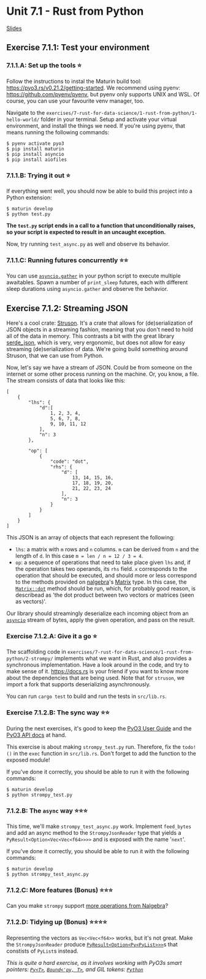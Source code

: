 # Unit 7.1 - Rust from Python

<a href="/slides/7_1-rust-from-python/" target="_blank">Slides</a>

## Exercise 7.1.1: Test your environment

### 7.1.1.A: Set up the tools ⭐

Follow the instructions to instal the Maturin build tool: <https://pyo3.rs/v0.21.2/getting-started>. We recommend using pyenv:
<https://github.com/pyenv/pyenv>, but pyenv only supports UNIX and WSL. Of course, you can use your favourite venv manager, too.

Navigate to the `exercises/7-rust-for-data-science/1-rust-from-python/1-hello-world/` folder in your terminal. Setup and activate your virtual environment, and install the things we need. If you're using pyenv, that means running the following commands:

```shell
$ pyenv activate pyo3
$ pip install maturin
$ pip install asyncio
$ pip install aiofiles
```

### 7.1.1.B: Trying it out ⭐

If everything went well, you should now be able to build this project into a Python extension:

```shell
$ maturin develop
$ python test.py
```

**The `test.py` script ends in a call to a function that unconditionally raises, so your script is expected to result in an uncaught exception.**

Now, try running `test_async.py` as well and observe its behavior.

### 7.1.1.C: Running futures concurrently ⭐⭐
You can use [`asyncio.gather`](https://docs.python.org/3/library/asyncio-task.html#asyncio.gather) in your python script to execute multiple awaitables. Spawn a number of `print_sleep` futures, each with different sleep durations using `asyncio.gather` and observe the behavior.

## Exercise 7.1.2: Streaming JSON
Here's a cool crate: [Struson](https://github.com/marcono1234/struson). It's a crate that allows for (de)serialization of JSON objects in a streaming fashion, meaning that you don't need to hold all of the data in memory. This contrasts a bit with the great library [serde_json](https://github.com/serde-rs/json), which is very, very ergonomic, but does not allow for easy streaming (de)serialization of data. We're going build something around Struson, that we can use from Python.

Now, let's say we have a stream of JSON. Could be from someone on the internet or some other process running on the machine. Or, you know, a file. The stream consists of data that looks like this:

```json=
[
    {
        "lhs": {
            "d":[
                1, 2, 3, 4,
                5, 6, 7, 8,
                9, 10, 11, 12
            ],
            "n": 3
        },
        
        "op": [
            {
                "code": "dot",
                "rhs": {
                    "d": [
                        13, 14, 15, 16,
                        17, 18, 19, 20,
                        21, 22, 23, 24
                    ],
                    "n": 3
                }
            }
        ]
    }
]
```

This JSON is an array of objects that each represent the following:
- `lhs`: a matrix with `m` rows and `n` columns. `m` can be derived from `n` and the length of `d`. In this case `m = len / n = 12 / 3 = 4`.
- `op`: a sequence of operations that need to take place given `lhs` and, if the operation takes two operands, its `rhs` field. `x` corresponds to the operation that should be executed, and should more or less correspond to the methods provided on [nalgebra](https://nalgebra.org/)'s [Matrix](https://docs.rs/nalgebra/0.32.4/nalgebra/base/struct.Matrix.html) type. In this case, the [`Matrix::dot`](https://docs.rs/nalgebra/0.32.4/nalgebra/base/struct.Matrix.html#dotscalar-product) method should be run, which, for probably good reason, is describead as 'the dot product between two vectors or matrices (seen as vectors)'.

Our library should streamingly deserialize each incoming object from an [`asyncio`](https://docs.python.org/3/library/asyncio.html) stream of bytes, apply the given operation, and pass on the result.


### Exercise 7.1.2.A: Give it a go ⭐
The scaffolding code in `exercises/7-rust-for-data-science/1-rust-from-python/2-strompy/` implements what we want in Rust, and also provides a synchronous implementation. Have a look around in the code, and try to make sense of it. <https://docs.rs> is your friend if you want to know more about the dependencies that are being used. Note that for `struson`, we import a fork that supports deserializing asynchronously.

You can run `cargo test` to build and run the tests in `src/lib.rs`.

### Exercise 7.1.2.B: The sync way ⭐⭐
During the next exercises, it's good to keep the [PyO3 User Guide](https://pyo3.rs/v0.21.2/) and the [PyO3 API docs](https://docs.rs/pyo3/0.21.2/pyo3/index.html) at hand.

This exercise is about making `strompy_test.py` run. Therefore, fix the `todo!()` in the `exec` function in `src/lib.rs`. Don't forget to add the function to the exposed module!

If you've done it correctly, you should be able to run it with the following commands:

```shell
$ maturin develop
$ python strompy_test.py
```

### 7.1.2.B: The `async` way ⭐⭐⭐
This time, we'll make `strompy_test_async.py` work. Implement `feed_bytes` and add an async method to the `StrompyJsonReader` type that yields a `PyResult<Option<Vec<Vec<f64>>>>` and is exposed with the name '`next`'.

If you've done it correctly, you should be able to run it with the following commands:

```shell
$ maturin develop
$ python strompy_test_async.py
```

### 7.1.2.C: More features (Bonus) ⭐⭐⭐
Can you make `strompy` support [more operations from Nalgebra](https://docs.rs/nalgebra/0.32.4/nalgebra/base/struct.Matrix.html)?

### 7.1.2.D: Tidying up (Bonus) ⭐⭐⭐⭐
Representing the vectors as `Vec<Vec<f64>>` works, but it's not great. Make the `StrompyJsonReader` produce [`PyResult<Option<Py<PyList>>>`](https://docs.rs/pyo3/0.21.2/pyo3/types/struct.PyList.html)s that constists of `PyList`s instead. 


*This is quite a hard exercise, as it involves working with PyO3s smart pointers: [`Py<T>`](https://docs.rs/pyo3/0.21.2/pyo3/struct.Py.html), [`Bound<'py, T>`](https://docs.rs/pyo3/0.21.2/pyo3/struct.Bound.html), and GIL tokens: [`Python`](https://docs.rs/pyo3/0.21.2/pyo3/marker/struct.Python.html)*
